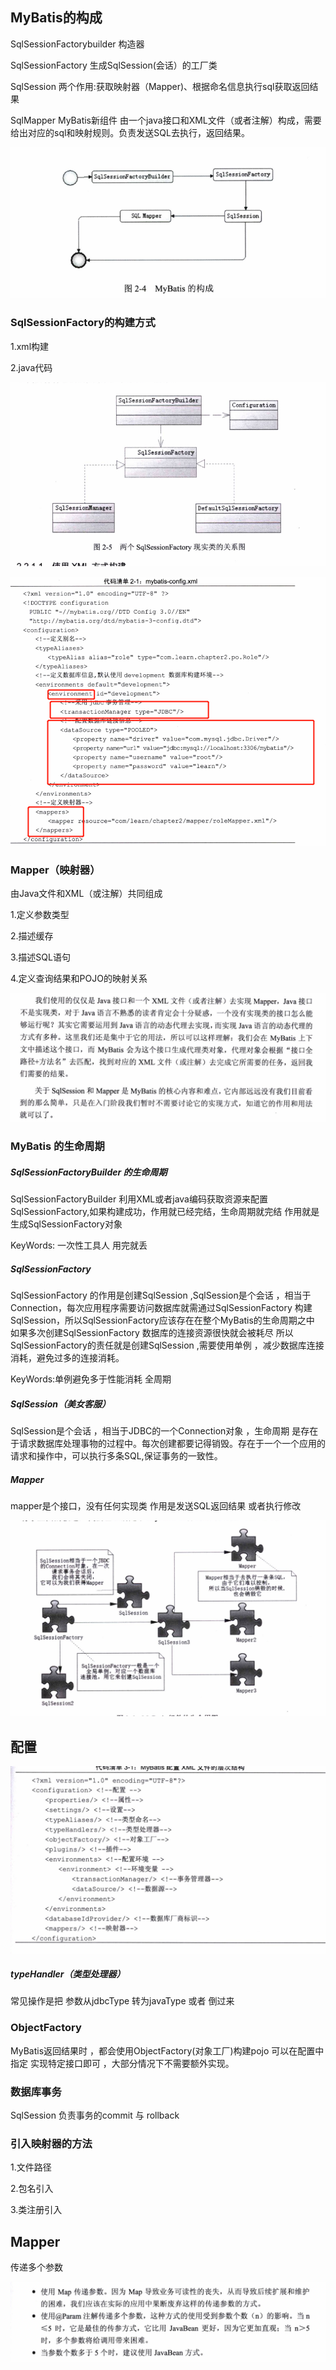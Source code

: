 ## MyBatis的构成

SqlSessionFactorybuilder 构造器

SqlSessionFactory 生成SqlSession(会话）的工厂类

SqlSession 两个作用:获取映射器（Mapper)、根据命名信息执行sql获取返回结果

SqlMapper MyBatis新组件 由一个java接口和XML文件（或者注解）构成，需要给出对应的sql和映射规则。负责发送SQL去执行，返回结果。

![image-20200923092743589](assets/image-20200923092743589.png)

### SqlSessionFactory的构建方式

1.xml构建

2.java代码 

![image-20200923093018603](assets/image-20200923093018603.png)

![image-20200923093119643](assets/image-20200923093119643.png)



### Mapper（映射器）

由Java文件和XML（或注解）共同组成

1.定义参数类型

2.描述缓存

3.描述SQL语句

4.定义查询结果和POJO的映射关系

![image-20200923111804085](assets/image-20200923111804085.png)

### MyBatis 的生命周期

##### SqlSessionFactoryBuilder 的生命周期

SqlSessionFactoryBuilder 利用XML或者java编码获取资源来配置SqlSessionFactory,如果构建成功，作用就已经完结，生命周期就完结 作用就是生成SqlSessionFactory对象

KeyWords: 一次性工具人 用完就丢

##### SqlSessionFactory

SqlSessionFactory 的作用是创建SqlSession ,SqlSession是个会话 ，相当于 Connection，每次应用程序需要访问数据库就需通过SqlSessionFactory 构建SqlSession，所以SqlSessionFactory应该存在在整个MyBatis的生命周期之中 如果多次创建SqlSessionFactory 数据库的连接资源很快就会被耗尽 所以SqlSessionFactory的责任就是创建SqlSession ,需要使用单例 ，减少数据库连接消耗，避免过多的连接消耗。

KeyWords:单例避免多于性能消耗 全周期

##### SqlSession（美女客服）

SqlSession是个会话 ，相当于JDBC的一个Connection对象 ，生命周期 是存在于请求数据库处理事物的过程中。每次创建都要记得销毁。存在于一个一个应用的请求和操作中，可以执行多条SQL,保证事务的一致性。

##### Mapper

mapper是个接口，没有任何实现类 作用是发送SQL返回结果 或者执行修改

![image-20200923114338498](assets/image-20200923114338498.png)





## 配置

![image-20200923115939860](assets/image-20200923115939860.png)

##### typeHandler（类型处理器）

常见操作是把 参数从jdbcType 转为javaType 或者 倒过来

### ObjectFactory

MyBatis返回结果时 ，都会使用ObjectFactory(对象工厂)构建pojo 可以在配置中指定 实现特定接口即可 ，大部分情况下不需要额外实现。

### 数据库事务

SqlSession 负责事务的commit 与 rollback

### 引入映射器的方法

1.文件路径

2.包名引入

3.类注册引入

## Mapper

传递多个参数

![image-20200923154704050](assets/image-20200923154704050.png)